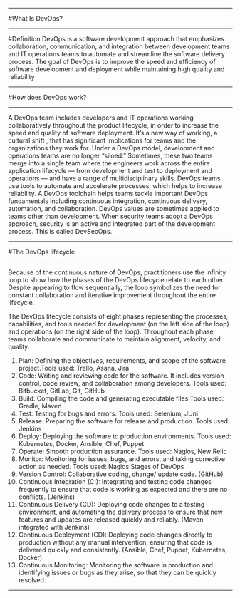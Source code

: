 ________________________________________
#What Is DevOps? 
________________________________________
#Definition 
DevOps is a software development approach that emphasizes collaboration, communication, and integration between development teams and IT operations teams to automate and streamline the software delivery process. The goal of DevOps is to improve the speed and efficiency of software development and deployment while maintaining high quality and reliability

________________________________________
#How does DevOps work? 
________________________________________

A DevOps team includes developers and IT operations working collaboratively throughout the product lifecycle, in order to increase the speed and quality of software deployment. It’s a new way of working, a cultural shift , that has significant implications for teams and the organizations they work for.
Under a DevOps model, development and operations teams are no longer “siloed.” Sometimes, these two teams merge into a single team where the engineers work across the entire application lifecycle — from development and test to deployment and operations — and have a range of multidisciplinary skills.
DevOps teams use tools to automate and accelerate processes, which helps to increase reliability. A DevOps toolchain helps teams tackle important DevOps fundamentals including continuous integration, continuous delivery, automation, and collaboration.
DevOps values are sometimes applied to teams other than development. When security teams adopt a DevOps approach, security is an active and integrated part of the development process. This is called DevSecOps.


________________________________________
#The DevOps lifecycle 
________________________________________
Because of the continuous nature of DevOps, practitioners use the infinity loop to show how the phases of the DevOps lifecycle relate to each other. Despite appearing to flow sequentially, the loop symbolizes the need for constant collaboration and iterative improvement throughout the entire lifecycle.

 
The DevOps lifecycle consists of eight phases representing the processes, capabilities, and tools needed for development (on the left side of the loop) and operations (on the right side of the loop). Throughout each phase, teams collaborate and communicate to maintain alignment, velocity, and quality.
1. Plan: Defining the objectives, requirements, and scope of the software project.Tools used: Trello, Asana, Jira
2. Code: Writing and reviewing code for the software. It includes version control, code review, and collaboration among developers. Tools used: Bitbucket, GitLab, Git, GitHub
3. Build: Compiling the code and generating executable files Tools used: Gradle, Maven
4. Test: Testing for bugs and errors. Tools used: Selenium, JUni
5. Release: Preparing the software for release and production. Tools used: Jenkins
6. Deploy: Deploying the software to production environments. Tools used: Kubernetes, Docker, Ansible, Chef, Puppet
7. Operate: Smooth production assurance. Tools used: Nagios, New Relic
8. Monitor: Monitoring for issues, bugs, and errors, and taking corrective action as needed. Tools used: Nagios
Stages of DevOps
1. Version Control: Collaborative coding, change/ update code. (GitHub)
2. Continuous Integration (CI): Integrating and testing code changes frequently to ensure that code is working as expected and there are no conflicts. (Jenkins)
3. Continuous Delivery (CD): Deploying code changes to a testing environment, and automating the delivery process to ensure that new features and updates are released quickly and reliably. (Maven integrated with Jenkins)
4. Continuous Deployment (CD): Deploying code changes directly to production without any manual intervention, ensuring that code is delivered quickly and consistently. (Ansible, Chef, Puppet, Kubernetes, Docker)
5. Continuous Monitoring: Monitoring the software in production and identifying issues or bugs as they arise, so that they can be quickly resolved.
________________________________________
